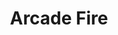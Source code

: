 ---
title: "Arcade Fire"
summary: "Indie rock band based in Montreal, Quebec, Canada, formed in 2001."
image: "arcade-fire.jpg"
---